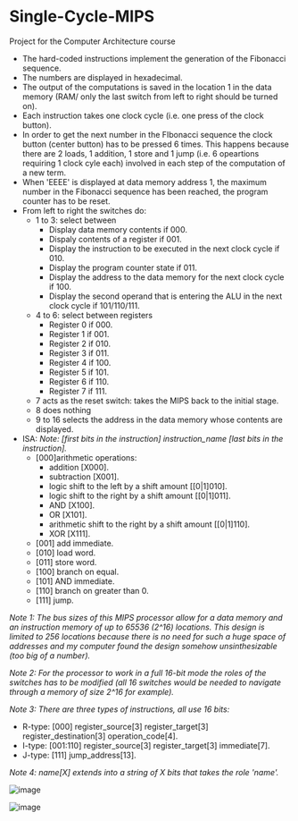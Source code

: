 # Single-Cycle-MIPS

Project for the Computer Architecture course
- The hard-coded instructions implement the generation of the Fibonacci sequence.
- The numbers are displayed in hexadecimal.
- The output of the computations is saved in the location 1 in the data memory (RAM/ only the last switch from left to right should be turned on).
- Each instruction takes one clock cycle (i.e. one press of the clock button).
- In order to get the next number in the FIbonacci sequence the clock button (center button) has to be pressed 6 times. This happens because there are 2 loads, 1 addition, 1 store and 1 jump (i.e. 6 opeartions requiring 1 clock cyle each) involved in each step of the computation of a new term.
- When 'EEEE' is displayed at data memory address 1, the maximum number in the Fibonacci sequence has been reached, the program counter has to be reset.
- From left to right the switches do:
    - 1 to 3: select between
      - Display data memory contents if 000.
      - Dispaly contents of a register if 001.
      - Display the instruction to be executed in the next clock cycle if 010.
      - Display the program counter state if 011.
      - Display the address to the data memory for the next clock cycle if 100.
      - Display the second operand that is entering the ALU in the next clock cycle if 101/110/111.
    - 4 to 6: select between registers
      - Register 0 if 000.
      - Register 1 if 001.
      - Register 2 if 010.
      - Register 3 if 011.
      - Register 4 if 100.
      - Register 5 if 101.
      - Register 6 if 110.
      - Register 7 if 111.
    - 7 acts as the reset switch: takes the MIPS back to the initial stage.
    - 8 does nothing
    - 9 to 16 selects the address in the data memory whose contents are displayed.
 - ISA:
   _Note: [first bits in the instruction] instruction_name [last bits in the instruction]._
    - [000]arithmetic operations:
      - addition [X000].
      - subtraction [X001].
      - logic shift to the left by a shift amount [[0|1]010].
      - logic shift to the right by a shift amount [[0|1]011].
      - AND [X100].
      - OR [X101].
      - arithmetic shift to the right by a shift amount [[0|1]110].
      - XOR [X111].
    - [001] add immediate.
    - [010] load word.
    - [011] store word.
    - [100] branch on equal.
    - [101] AND immediate.
    - [110] branch on greater than 0.
    - [111] jump.
      
_Note 1: The bus sizes of this MIPS processor allow for a data memory and an instruction memory of up to 65536 (2^16) locations. This design is limited to 256 locations because there is no need for such a huge space of addresses and my computer found the design somehow unsinthesizable (too big of a number)._

_Note 2: For the processor to work in a full 16-bit mode the roles of the switches has to be modified (all 16 switches would be needed to navigate through a memory of size 2^16 for example)._

_Note 3: There are three types of instructions, all use 16 bits:_
- R-type: [000] register_source[3] register_target[3] register_destination[3] operation_code[4].
- I-type: [001:110] register_source[3] register_target[3] immediate[7].
- J-type: [111] jump_address[13].

_Note 4: name[X] extends into a string of X bits that takes the role 'name'._

![image](https://github.com/l7aur/Single-Cycle-MIPS/assets/81981519/8b40b451-72f8-4635-ad34-fe9172a5d8d4)

![image](https://github.com/l7aur/Single-Cycle-MIPS16-Processor/assets/81981519/e1f789b7-d93a-4568-bc77-0108181f695e)





